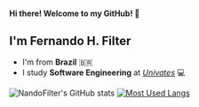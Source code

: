 #### Hi there! Welcome to my GitHub! 👋

## I'm Fernando H. Filter
- I'm from **Brazil** 🇧🇷
- I study **Software Engineering** at *[Univates](https://www.univates.br/)* 💻

![NandoFilter's GitHub stats](https://github-readme-stats.vercel.app/api?username=NandoFilter&theme=tokyonight&show_icons=true)
[![Most Used Langs](https://github-readme-stats.vercel.app/api/top-langs/?username=NandoFilter&layout=compact&theme=tokyonight)](https://github.com/anuraghazra/github-readme-stats)
